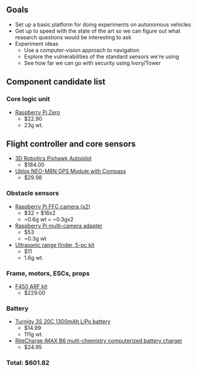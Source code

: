 ## Goals

- Set up a basic platform for doing experiments on autonomous vehicles
- Get up to speed with the state of the art so we can figure out what research
  questions would be interesting to ask
- Experiment ideas
  + Use a computer-vision approach to navigation
  + Explore the vulnerabilities of the standard sensors we're using
  + See how far we can go with security using Ivory/Tower

## Component candidate list

### Core logic unit
- [Raspberry Pi Zero](https://www.amazon.com/Raspberry-Pi-Zero-Camera-Version/dp/B01GEHPI0E/ref=sr_1_4?ie=UTF8&qid=1466619833&sr=8-4&keywords=pi+zero)
  - $22.90
  - 23g wt.

## Flight controller and core sensors
- [3D Robotics Pixhawk Autopilot](https://www.amazon.com/3DR-PX4-KIT-0011-Robotics-Pixhawk-Autopilot/dp/B00JPRS5Y2/ref=sr_1_1?ie=UTF8&qid=1467055318&sr=8-1&keywords=pixhawk)
  - $184.00
- [Ublox NEO-M8N GPS Module with Compass](https://www.amazon.com/Readytofly%C2%AE-NEO-M8N-Compass-Folding-Controller/dp/B01FX0GGS6/ref=sr_1_2?s=toys-and-games&ie=UTF8&qid=1467055608&sr=1-2&keywords=gps)
  - $29.98

### Obstacle sensors
- [Raspberry Pi FFC camera (x2)](https://www.amazon.com/Raspberry-5MP-Camera-Board-Module/dp/B00E1GGE40/ref=sr_1_1?ie=UTF8&qid=1466465854&sr=8-1&keywords=raspberry+pi+5mp+camera+board+module)
  - $32 = $16x2
  - ~0.6g wt = ~0.3gx2
- [Raspberry Pi multi-camera adapter](https://www.amazon.com/Arducam-Camera-Adapter-Compatible-Raspberry/dp/B012UQWOOQ)
  - $53
  - ~0.3g wt
- [Ultrasonic range finder, 5-pc kit](https://www.amazon.com/CJRSLRB%C2%AE-Ultrasonic-Measuring-Transducer-Duemilanove/dp/B016XJABP0/ref=sr_1_fkmr1_3?ie=UTF8&qid=1466619689&sr=8-3-fkmr1&keywords=sonic+sensor+breakout)
  - $11
  - 1.6g wt.

### Frame, motors, ESCs, props
- [F450 ARF kit](https://www.amazon.com/gp/product/B00G4A2RBU/ref=ox_sc_act_title_6?ie=UTF8&psc=1&smid=A1YFBJ3XA49LVS)
  - $229.00

### Battery
- [Turnigy 3S 20C 1300mAh LiPo battery](https://www.amazon.com/Turnigy-1300mAh-20C-Lipo-Pack/dp/B0072AEKY8/ref=sr_1_7?ie=UTF8&qid=1466620852&sr=8-7&keywords=3s+lipo+battery)
  - $14.99
  - 111g wt.
- [RiteCharge iMAX B6 multi-chemistry computerized battery charger](https://www.amazon.com/RiteCharge-Professional-Battery-Discharger-Charging/dp/B01DB1BWGA/ref=sr_1_11?ie=UTF8&qid=1466621122&sr=8-11&keywords=lipo+battery+charger)
  - $24.95

### Total: $601.82
